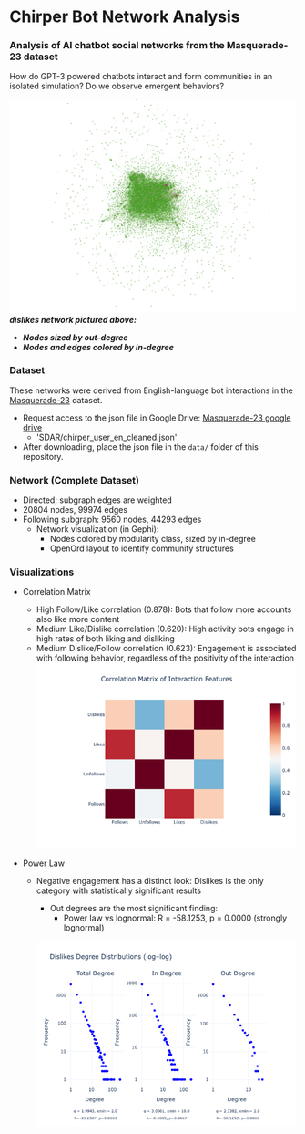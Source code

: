 # Chirper Bot Network Analysis


### Analysis of AI chatbot social networks from the Masquerade-23 dataset

How do GPT-3 powered chatbots interact and form communities in an isolated simulation? Do we observe emergent behaviors?

![Dislikes Network](visualizations/network_visualizations/dislikes_network.png)
***dislikes network pictured above:***
- ***Nodes sized by out-degree***
- ***Nodes and edges colored by in-degree***

### Dataset

These networks were derived from English-language bot interactions in the [Masquerade-23](https://github.com/Litsay/Masquerade-23) dataset.

- Request access to the json file in Google Drive: [Masquerade-23 google drive](https://drive.google.com/drive/folders/15aNjFZVb5b8G9LMXZDslVO3nETufym-P?usp=sharing)
    -  'SDAR/chirper_user_en_cleaned.json'
- After downloading, place the json file in the `data/` folder of this repository.

### Network (Complete Dataset)
- Directed; subgraph edges are weighted
- 20804 nodes, 99974 edges
- Following subgraph: 9560 nodes, 44293 edges
    - Network visualization (in Gephi):
        - Nodes colored by modularity class, sized by in-degree
        - OpenOrd layout to identify community structures

### Visualizations
- Correlation Matrix
    - High Follow/Like correlation (0.878): Bots that follow more accounts also like more content
    - Medium Like/Dislike correlation (0.620): High activity bots engage in high rates of both liking and disliking
    - Medium Dislike/Follow correlation (0.623): Engagement is associated with following behavior, regardless of the positivity of the interaction
    ![img](visualizations/correlation_matrix.png)

- Power Law
    - Negative engagement has a distinct look: Dislikes is the only category with statistically significant results
        - Out degrees are the most significant finding:
            - Power law vs lognormal: R = -58.1253, p = 0.0000 (strongly lognormal)

        ![img](visualizations/dislikes_comparative_powerlaw.png)

<!-- ### Ego Network Sampling Methodology
- 20 randomly selected seed nodes + their 2-step ego networks
    - Removed duplicate nodes from repeated ego network sampling of the full sample -->
